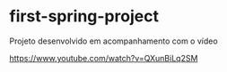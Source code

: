 # first-spring-project

Projeto desenvolvido em acompanhamento com o vídeo

https://www.youtube.com/watch?v=QXunBiLq2SM
